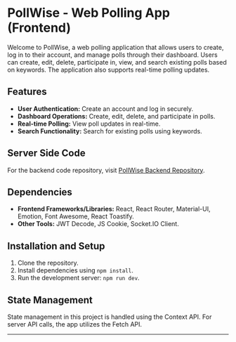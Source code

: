 # PollWise - Web Polling App (Frontend)

Welcome to PollWise, a web polling application that allows users to create, log in to their account, and manage polls through their dashboard. Users can create, edit, delete, participate in, view, and search existing polls based on keywords. The application also supports real-time polling updates.

## Features

- **User Authentication:** Create an account and log in securely.
- **Dashboard Operations:** Create, edit, delete, and participate in polls.
- **Real-time Polling:** View poll updates in real-time.
- **Search Functionality:** Search for existing polls using keywords.

## Server Side Code

For the backend code repository, visit [PollWise Backend Repository](https://github.com/aswanthkumarp/Server-Of-PollWise).

## Dependencies

- **Frontend Frameworks/Libraries:** React, React Router, Material-UI, Emotion, Font Awesome, React Toastify.
- **Other Tools:** JWT Decode, JS Cookie, Socket.IO Client.

## Installation and Setup

1. Clone the repository.
2. Install dependencies using `npm install`.
3. Run the development server: `npm run dev`.


## State Management

State management in this project is handled using the Context API. For server API calls, the app utilizes the Fetch API.

---

